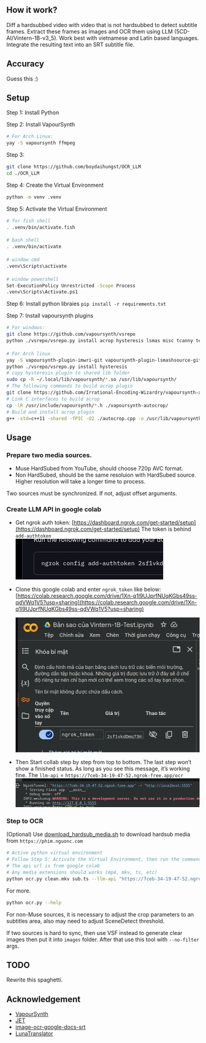 ## How it work?

Diff a hardsubbed video with video that is not hardsubbed to detect subtitle frames.
Extract these frames as images and OCR them using LLM (5CD-AI/Vintern-1B-v3_5). Work best with vietnamese and Latin based languages.
Integrate the resulting text into an SRT subtitle file.

## Accuracy

Guess this :)

## Setup

Step 1: Install Python

Step 2: Install VapourSynth

```sh
# For Arch Linux:
yay -S vapoursynth ffmpeg
```

Step 3:

```sh
git clone https://github.com/boydaihungst/OCR_LLM
cd ./OCR_LLM
```

Step 4: Create the Virtual Environment

```sh
python -m venv .venv
```

Step 5: Activate the Virtual Environment

```sh
# for fish shell
. .venv/bin/activate.fish

# bash shell
. .venv/bin/activate

# window cmd
.venv\Scripts\activate

# window powershell
Set-ExecutionPolicy Unrestricted -Scope Process
.venv\Scripts\Activate.ps1

```

Step 6: Install python libraies
`pip install -r requirements.txt`

Step 7: Install vapoursynth plugins

```sh
# For windows:
git clone https://github.com/vapoursynth/vsrepo
python ./vsrepo/vsrepo.py install acrop hysteresis lsmas misc tcanny tedgemask resize2 imwri

# For Arch linux
yay -S vapoursynth-plugin-imwri-git vapoursynth-plugin-lsmashsource-git vapoursynth-plugin-misc-git vapoursynth-plugin-resize2-git vapoursynth-plugin-tcanny-git vapoursynth-plugin-tedgemask-git
python ./vsrepo/vsrepo.py install hysteresis
# copy hysteresis plugin to shared lib folder
sudo cp -R ~/.local/lib/vapoursynth/*.so /usr/lib/vapoursynth/
# The following commands to build acrop plugin
git clone https://github.com/Irrational-Encoding-Wizardry/vapoursynth-autocrop
# Link C interfaces to build acrop
cp -lR /usr/include/vapoursynth/*.h ./vapoursynth-autocrop/
# Build and install acrop plugin
g++ -std=c++11 -shared -fPIC -O2 ./autocrop.cpp -o /usr/lib/vapoursynth/libautocrop.so
```

## Usage

### Prepare two media sources.

- Muse HardSubed from YouTube, should choose 720p AVC format.
- Non HardSubed, should be the same resoluion with HardSubed source. Higher resolution will take a longer time to process.

Two sources must be synchronized. If not, adjust offset arguments.

### Create LLM API in google colab

- Get ngrok auth token: [https://dashboard.ngrok.com/get-started/setup](https://dashboard.ngrok.com/get-started/setup)
  The token is behind `add-authtoken`
  ![ngrok token](assets/2025-02-06-19-31-20.png)

- Clone this google colab and enter `ngrok_token` like below:
  [https://colab.research.google.com/drive/1Xn-q1l9UJprfNUqKGbs49ss-qdVWq1V5?usp=sharing](https://colab.research.google.com/drive/1Xn-q1l9UJprfNUqKGbs49ss-qdVWq1V5?usp=sharing)

  ![](assets/2025-02-06-19-32-50.png)

- Then Start collab step by step from top to bottom.
  The last step won’t show a finished status. As long as you see this message, it’s working fine.
  The `llm-api` = `https://7ceb-34-19-47-52.ngrok-free.app/ocr`
  ![](assets/2025-02-06-19-41-00.png)

### Step to OCR

(Optional) Use [download_hardsub_media.sh](./download_hardsub_media.sh) to download hardsub media from `https://phim.nguonc.com`

```sh
# Active python virtual environment
# Follow Step 5: Activate the Virtual Environment, then run the command below to ocr
# The api url is from google colab
# Any media extensions should works (mp4, mkv, ts, etc)
python ocr.py clean.mkv sub.ts --llm-api "https://7ceb-34-19-47-52.ngrok-free.app/ocr"
```

For more.

```sh
python ocr.py --help
```

For non-Muse sources, it is necessary to adjust the crop parameters to an subtitles area, also may need to adjust SceneDetect threshold.

If two sources is hard to sync, then use VSF instead to generate clear images then put it into `images` folder. After that use this tool with `--no-filter` args.

## TODO

Rewrite this spaghetti.

## Acknowledgement

- [VapourSynth](https://www.vapoursynth.com/doc/index.html)
- [JET](https://github.com/Jaded-Encoding-Thaumaturgy)
- [image-ocr-google-docs-srt](https://github.com/Abu3safeer/image-ocr-google-docs-srt)
- [LunaTranslator](https://github.com/HIllya51/LunaTranslator/blob/main/LunaTranslator/LunaTranslator/ocrengines/googlelens.py)

